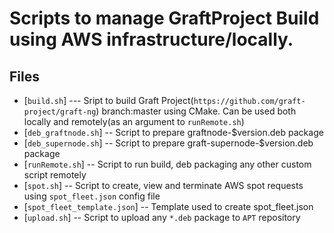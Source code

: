 # Scripts to manage GraftProject Build using AWS infrastructure/locally.

## Files
- [`build.sh`] --- Sript to build Graft Project(`https://github.com/graft-project/graft-ng`) branch:master using CMake. Can be used both locally and remotely(as an argument to `runRemote.sh`)
- [`deb_graftnode.sh`] -- Script to prepare graftnode-\$version.deb package
- [`deb_supernode.sh`] -- Script to prepare graft-supernode-\$version.deb package
- [`runRemote.sh`] -- Script to run build, deb packaging any other custom script remotely  
- [`spot.sh`] -- Script to create, view and terminate AWS spot requests using `spot_fleet.json` config file
- [`spot_fleet_template.json`] -- Template used to create spot_fleet.json
- [`upload.sh`] -- Script to upload any `*.deb` package to `APT` repository
